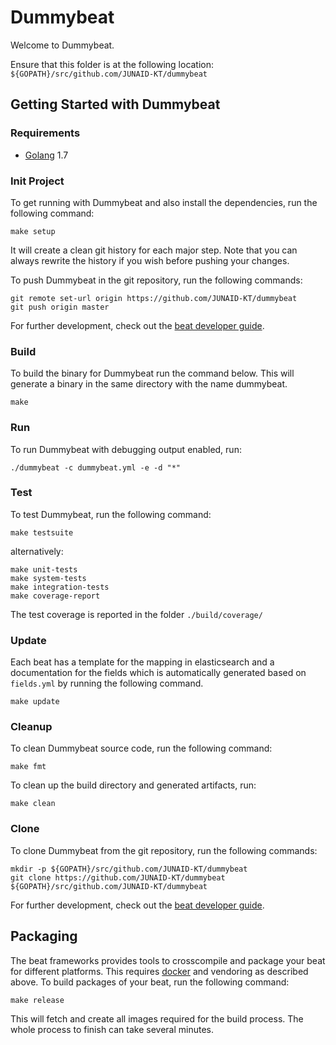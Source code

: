 # Dummybeat

Welcome to Dummybeat.

Ensure that this folder is at the following location:
`${GOPATH}/src/github.com/JUNAID-KT/dummybeat`

## Getting Started with Dummybeat

### Requirements

* [Golang](https://golang.org/dl/) 1.7

### Init Project
To get running with Dummybeat and also install the
dependencies, run the following command:

```
make setup
```

It will create a clean git history for each major step. Note that you can always rewrite the history if you wish before pushing your changes.

To push Dummybeat in the git repository, run the following commands:

```
git remote set-url origin https://github.com/JUNAID-KT/dummybeat
git push origin master
```

For further development, check out the [beat developer guide](https://www.elastic.co/guide/en/beats/libbeat/current/new-beat.html).

### Build

To build the binary for Dummybeat run the command below. This will generate a binary
in the same directory with the name dummybeat.

```
make
```


### Run

To run Dummybeat with debugging output enabled, run:

```
./dummybeat -c dummybeat.yml -e -d "*"
```


### Test

To test Dummybeat, run the following command:

```
make testsuite
```

alternatively:
```
make unit-tests
make system-tests
make integration-tests
make coverage-report
```

The test coverage is reported in the folder `./build/coverage/`

### Update

Each beat has a template for the mapping in elasticsearch and a documentation for the fields
which is automatically generated based on `fields.yml` by running the following command.

```
make update
```


### Cleanup

To clean  Dummybeat source code, run the following command:

```
make fmt
```

To clean up the build directory and generated artifacts, run:

```
make clean
```


### Clone

To clone Dummybeat from the git repository, run the following commands:

```
mkdir -p ${GOPATH}/src/github.com/JUNAID-KT/dummybeat
git clone https://github.com/JUNAID-KT/dummybeat ${GOPATH}/src/github.com/JUNAID-KT/dummybeat
```


For further development, check out the [beat developer guide](https://www.elastic.co/guide/en/beats/libbeat/current/new-beat.html).


## Packaging

The beat frameworks provides tools to crosscompile and package your beat for different platforms. This requires [docker](https://www.docker.com/) and vendoring as described above. To build packages of your beat, run the following command:

```
make release
```

This will fetch and create all images required for the build process. The whole process to finish can take several minutes.
